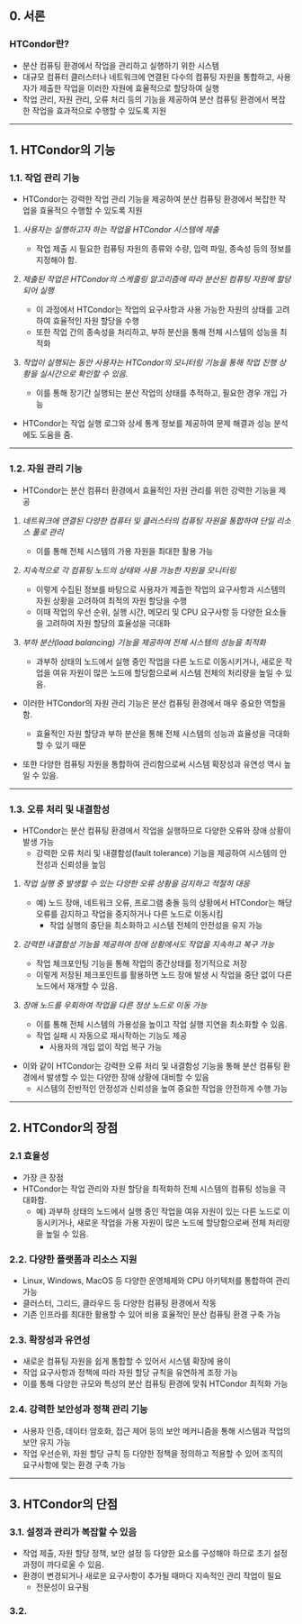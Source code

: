 ## 0. 서론
### HTCondor란?
- 분산 컴퓨팅 환경에서 작업을 관리하고 실행하기 위한 시스템
- 대규모 컴퓨터 클러스터나 네트워크에 연결된 다수의 컴퓨팅 자원을 통합하고, 사용자가 제출한 작업을 이러한 자원에 효율적으로 할당하여 실행
- 작업 관리, 자원 관리, 오류 처리 등의 기능을 제공하여 분산 컴퓨팅 환경에서 복잡한 작업을 효과적으로 수행할 수 있도록 지원

---
## 1. HTCondor의 기능
### 1.1. 작업 관리 기능
- HTCondor는 강력한 작업 관리 기능을 제공하여 분산 컴퓨팅 환경에서 복잡한 작업을 효율적으 수행할 수 있도록 지원

1. *사용자는 실행하고자 하는 작업을 HTCondor 시스템에 제출*
	- 작업 제출 시 필요한 컴퓨팅 자원의 종류와 수량, 입력 파일, 종속성 등의 정보를 지정해야 함.

2. *제출된 작업은 HTCondor의 스케줄링 알고리즘에 따라 분산된 컴퓨팅 자원에 할당되어 실행*
	- 이 과정에서 HTCondor는 작업의 요구사항과 사용 가능한 자원의 상태를 고려하여 효율적인 자원 할당을 수행
	- 또한 작업 간의 종속성을 처리하고, 부하 분산을 통해 전체 시스템의 성능을 최적화

3. *작업이 실행되는 동안 사용자는 HTCondor의 모니터링 기능을 통해 작업 진행 상황을 실시간으로 확인할 수 있음.*
	- 이를 통해 장기간 실행되는 분산 작업의 상태를 추적하고, 필요한 경우 개입 가능

- HTCondor는 작업 실행 로그와 상세 통계 정보를 제공하여 문제 해결과 성능 분석에도 도움을 줌.

---
### 1.2. 자원 관리 기능
- HTCondor는 분산 컴퓨터 환경에서 효율적인 자원 관리를 위한 강력한 기능을 제공

1. *네트워크에 연결된 다양한 컴퓨터 및 클러스터의 컴퓨팅 자원을 통합하여 단일 리소스 풀로 관리*
	- 이를 통해 전체 시스템의 가용 자원을 최대한 활용 가능

2. *지속적으로 각 컴퓨팅 노드의 상태와 사용 가능한 자원을 모니터링*
	- 이렇게 수집된 정보를 바탕으로 사용자가 제출한 작업의 요구사항과 시스템의 자원 상황을 고려하여 최적의 자원 할당을 수행
	- 이때 작업의 우선 순위, 실행 시간, 메모리 및 CPU 요구사항 등 다양한 요소들을 고려하여 자원 할당의 효율성을 극대화

3. *부하 분산(load balancing) 기능을 제공하여 전체 시스템의 성능을 최적화*
	- 과부하 상태의 노드에서 실행 중인 작업을 다른 노드로 이동시키거나, 새로운 작업을 여유 자원이 많은 노드에 할당함으로써 시스템 전체의 처리량을 높일 수 있음.

- 이러한 HTCondor의 자원 관리 기능은 분산 컴퓨팅 환경에서 매우 중요한 역할을 함.
	- 효율적인 자원 할당과 부하 분산을 통해 전체 시스템의 성능과 효율성을 극대화할 수 있기 때문
	
- 또한 다양한 컴퓨팅 자원을 통합하여 관리함으로써 시스템 확장성과 유연성 역시 높일 수 있음.

---
### 1.3. 오류 처리 및 내결함성
- HTCondor는 분산 컴퓨팅 환경에서 작업을 실행하므로 다양한 오류와 장애 상황이 발생 가능
	- 강력한 오류 처리 및 내결함성(fault tolerance) 기능을 제공하여 시스템의 안전성과 신뢰성을 높임

1. *작업 실행 중 발생할 수 있는 다양한 오류 상황을 감지하고 적절히 대응*
	- 예) 노드 장애, 네트워크 오류, 프로그램 충돌 등의 상황에서 HTCondor는 해당 오류를 감지하고 작업을 중지하거나 다른 노드로 이동시킴
		- 작업 실행의 중단을 최소화하고 시스템 전체의 안전성을 유지 가능

2. *강력한 내결함성 기능을 제공하여 장애 상황에서도 작업을 지속하고 복구 가능*
	- 작업 체크포인팅 기능을 통해 작업의 중간상태를 정기적으로 저장
	- 이렇게 저장된 체크포인트를 활용하면 노드 장애 발생 시 작업을 중단 없이 다른 노드에서 재개할 수 있음.

3. *장애 노드를 우회하여 작업을 다른 정상 노드로 이동 가능*
	- 이를 통해 전체 시스템의 가용성을 높이고 작업 실행 지연을 최소화할 수 있음.
	- 작업 실패 시 자동으로 재시작하는 기능도 제공
		- 사용자의 개입 없이 작업 복구 가능

- 이와 같이 HTCondor는 강력한 오류 처리 및 내결함성 기능을 통해 분산 컴퓨팅 환경에서 발생할 수 있는 다양한 장애 상황에 대비할 수 있음
	- 시스템의 전반적인 안정성과 신뢰성을 높여 중요한 작업을 안전하게 수행 가능

---
## 2. HTCondor의 장점
### 2.1 효율성
- 가장 큰 장점
- HTCondor는 작업 관리와 자원 할당을 최적화하 전체 시스템의 컴퓨팅 성능을 극대화함.
	- 예) 과부하 상태의 노드에서 실행 중인 작업을 여유 자원이 있는 다른 노드로 이동시키거나, 새로운 작업을 가용 자원이 많은 노드에 할당함으로써 전체 처리량을 높일 수 있음.

### 2.2. 다양한 플랫폼과 리소스 지원
- Linux, Windows, MacOS 등 다양한 운영체제와 CPU 아키텍처를 통합하여 관리 가능
- 클러스터, 그리드, 클라우드 등 다양한 컴퓨팅 환경에서 작동
- 기존 인프라를 최대한 활용할 수 있어 비용 효율적인 분산 컴퓨팅 환경 구축 가능

### 2.3. 확장성과 유연성
- 새로운 컴퓨팅 자원을 쉽게 통합할 수 있어서 시스템 확장에 용이
- 작업 요구사항과 정책에 따라 자원 할당 규칙을 유연하게 조정 가능
- 이를 통해 다양한 규모와 특성의 분산 컴퓨팅 환경에 맞춰 HTCondor 최적화 가능

### 2.4. 강력한 보안성과 정책 관리 기능
- 사용자 인증, 데이터 암호화, 접근 제어 등의 보안 메커니즘을 통해 시스템과 작업의 보안 유지 가능
- 작업 우선순위, 자원 할당 규칙 등 다양한 정책을 정의하고 적용할 수 있어 조직의 요구사항에 맞는 환경 구축 가능

---
## 3. HTCondor의 단점
### 3.1. 설정과 관리가 복잡할 수 있음
- 작업 제출, 자원 할당 정책, 보안 설정 등 다양한 요소를 구성해야 하므로 초기 설정 과정이 까다로울 수 있음.
- 환경이 변경되거나 새로운 요구사항이 추가될 때마다 지속적인 관리 작업이 필요
	- 전문성이 요구됨

### 3.2. 